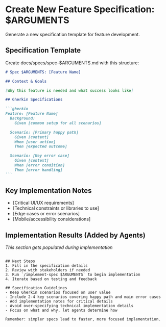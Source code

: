 # Create New Feature Specification: $ARGUMENTS

Generate a new specification template for feature development.

## Specification Template

Create docs/specs/spec-$ARGUMENTS.md with this structure:

````markdown
# Spec $ARGUMENTS: [Feature Name]

## Context & Goals

[Why this feature is needed and what success looks like]

## Gherkin Specifications

```gherkin
Feature: [Feature Name]
  Background:
    Given [common setup for all scenarios]

  Scenario: [Primary happy path]
    Given [context]
    When [user action]
    Then [expected outcome]

  Scenario: [Key error case]
    Given [context]
    When [error condition]
    Then [error handling]
```
````

## Key Implementation Notes

- [Critical UI/UX requirements]
- [Technical constraints or libraries to use]
- [Edge cases or error scenarios]
- [Mobile/accessibility considerations]

## Implementation Results (Added by Agents)

_This section gets populated during implementation_

```

## Next Steps
1. Fill in the specification details
2. Review with stakeholders if needed
3. Run `/implement-spec $ARGUMENTS` to begin implementation
4. Iterate based on testing and feedback

## Specification Guidelines
- Keep Gherkin scenarios focused on user value
- Include 2-4 key scenarios covering happy path and main error cases
- Add implementation notes for critical details
- Avoid over-specifying technical implementation details
- Focus on what and why, let agents determine how

Remember: simpler specs lead to faster, more focused implementation.
```
